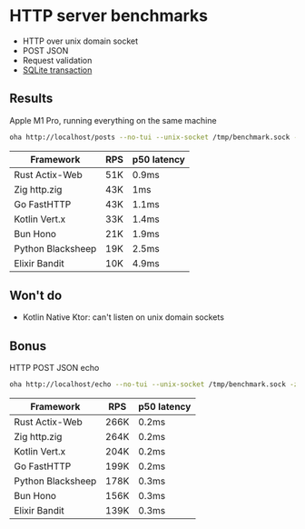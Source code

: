 # HTTP server benchmarks

- HTTP over unix domain socket
- POST JSON
- Request validation
- [SQLite transaction](db/migrations/001_init.up.sql)

## Results

Apple M1 Pro, running everything on the same machine

```sh
oha http://localhost/posts --no-tui --unix-socket /tmp/benchmark.sock -z 10s -m POST -T 'application/json' -d '{ "content": "oha benchmark", "email": "oha@gmail.com" }'
```

| Framework         | RPS | p50 latency |
| ----------------- | --- | ----------- |
| Rust Actix-Web    | 51K | 0.9ms       |
| Zig http.zig      | 43K | 1ms         |
| Go FastHTTP       | 43K | 1.1ms       |
| Kotlin Vert.x     | 33K | 1.4ms       |
| Bun Hono          | 21K | 1.9ms       |
| Python Blacksheep | 19K | 2.5ms       |
| Elixir Bandit     | 10K | 4.9ms       |

## Won't do

- Kotlin Native Ktor: can't listen on unix domain sockets

## Bonus

HTTP POST JSON echo

```sh
oha http://localhost/echo --no-tui --unix-socket /tmp/benchmark.sock -z 10s -m POST -T 'application/json' -d '{ "content": "oha benchmark", "email": "foo@gmail.com" }'
```

| Framework         | RPS  | p50 latency |
| ----------------- | ---- | ----------- |
| Rust Actix-Web    | 266K | 0.2ms       |
| Zig http.zig      | 264K | 0.2ms       |
| Kotlin Vert.x     | 204K | 0.2ms       |
| Go FastHTTP       | 199K | 0.2ms       |
| Python Blacksheep | 178K | 0.3ms       |
| Bun Hono          | 156K | 0.3ms       |
| Elixir Bandit     | 139K | 0.3ms       |
